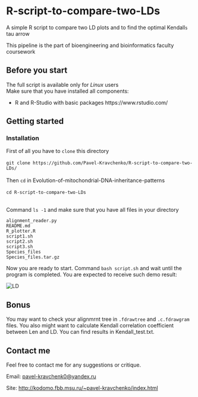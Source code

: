 # R-script-to-compare-two-LDs
A simple R script to compare two LD plots and to find the optimal Kendall`s` tau arrow 

This pipeline is the part of bioengineering and bioinformatics faculty coursework

## Before you start

The full script is available only for <i>Linux</i> users </br>
Make sure that you have installed all components:
<ul>
<li>R and R-Studio with basic packages https://www.rstudio.com/
</ul>


## Getting started

### Installation

First of all you have to ```clone``` this directory</br></br>
```git clone https://github.com/Pavel-Kravchenko/R-script-to-compare-two-LDs/```</br></br>
Then ```cd``` in Evolution-of-mitochondrial-DNA-inheritance-patterns</br></br>
```cd R-script-to-compare-two-LDs```</br></br>

Command ```ls -1``` and make sure that you have all files in your directory
```
alignment_reader.py
README.md
R_plotter.R
script1.sh
script2.sh
script3.sh
Species_files
Species_files.tar.gz
```
Now you are ready to start.
Command 
```bash script.sh``` and wait until the program is completed. 
You are expected to receive such demo result:

<img alt="LD" src="http://kodomo.fbb.msu.ru/~pavel-kravchenko/GitHub/Drosophila_Saccharomyces.png">


## Bonus
You may want to check your alignmrnt tree in ```.fdrawtree``` and ```.c.fdrawgram``` files.
You also might want to calculate Kendall correlation coefficient between Len and LD. 
You can find results in Kendall_test.txt.

## Contact me

Feel free to contact me for any suggestions or critique.

Email: pavel-kravchenk0@yandex.ru 

Site: http://kodomo.fbb.msu.ru/~pavel-kravchenko/index.html 
